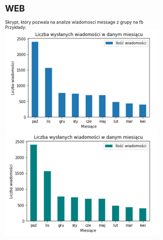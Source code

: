 # WEB

Skrypt, który pozwala na analize wiadomosci message z grupy na fb
Przykłady:
![](ex1.png)
![](ex2.png)
